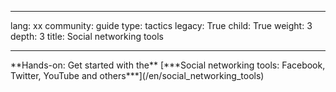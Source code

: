 

---

lang: xx
community: guide
type: tactics
legacy: True
child: True
weight: 3
depth: 3
title: Social networking tools

---

<div class="getstarted" markdown="1">
**Hands-on: Get started with the** 
[***Social networking tools: Facebook, Twitter, YouTube and others***](/en/social_networking_tools)
</div>

